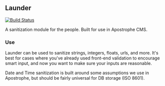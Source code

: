 ## Launder

[![Build Status](https://travis-ci.org/punkave/launder.svg?branch=master)](https://travis-ci.org/punkave/launder)

A sanitization module for the people. Built for use in Apostrophe CMS.

### Use

Launder can be used to sanitize strings, integers, floats, urls, and more. It's best for cases where you've already used front-end validation to encourage smart input, and now you want to make sure your inputs are reasonable.

Date and Time sanitization is built around some assumptions we use in Apostrophe, but should be fairly universal for DB storage (ISO 8601).